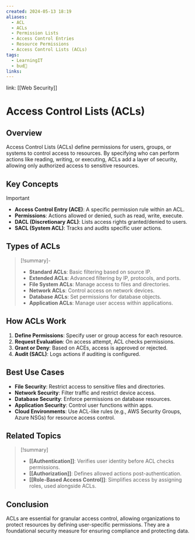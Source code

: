 ```yaml
---
created: 2024-05-13 18:19
aliases:
  - ACL
  - ACLs
  - Permission Lists
  - Access Control Entries
  - Resource Permissions
  - Access Control Lists (ACLs)
tags:
  - LearningIT
  - bud🌿
links:
---
```


link: [[Web Security]]

# Access Control Lists (ACLs)

## Overview

Access Control Lists (ACLs) define permissions for users, groups, or systems to control access to resources. By specifying who can perform actions like reading, writing, or executing, ACLs add a layer of security, allowing only authorized access to sensitive resources.

## Key Concepts

> [!important]
> 
> - **Access Control Entry (ACE)**: A specific permission rule within an ACL.
> - **Permissions**: Actions allowed or denied, such as read, write, execute.
> - **DACL (Discretionary ACL)**: Lists access rights granted/denied to users.
> - **SACL (System ACL)**: Tracks and audits specific user actions.

## Types of ACLs

> [!summary]-
> 
> - **Standard ACLs**: Basic filtering based on source IP.
> - **Extended ACLs**: Advanced filtering by IP, protocols, and ports.
> - **File System ACLs**: Manage access to files and directories.
> - **Network ACLs**: Control access on network devices.
> - **Database ACLs**: Set permissions for database objects.
> - **Application ACLs**: Manage user access within applications.

## How ACLs Work 

1. **Define Permissions**: Specify user or group access for each resource.
2. **Request Evaluation**: On access attempt, ACL checks permissions.
3. **Grant or Deny**: Based on ACEs, access is approved or rejected.
4. **Audit (SACL)**: Logs actions if auditing is configured.

## Best Use Cases

- **File Security**: Restrict access to sensitive files and directories.
- **Network Security**: Filter traffic and restrict device access.
- **Database Security**: Enforce permissions on database resources.
- **Application Security**: Control user functions within apps.
- **Cloud Environments**: Use ACL-like rules (e.g., AWS Security Groups, Azure NSGs) for resource access control.

## Related Topics 

> [!summary] 
> 
> - **[[Authentication]]**: Verifies user identity before ACL checks permissions.
> - **[[Authorization]]**: Defines allowed actions post-authentication.
> - **[[Role-Based Access Control]]**: Simplifies access by assigning roles, used alongside ACLs.

## Conclusion

ACLs are essential for granular access control, allowing organizations to protect resources by defining user-specific permissions. They are a foundational security measure for ensuring compliance and protecting data.

